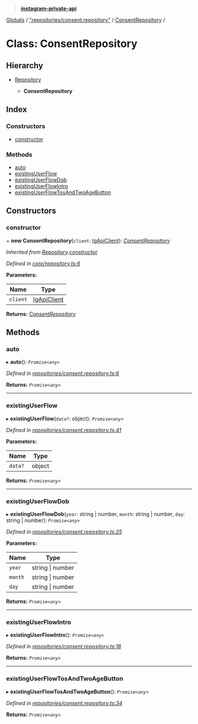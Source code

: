 > **[instagram-private-api](../README.md)**

[Globals](../globals.md) / ["repositories/consent.repository"](../modules/_repositories_consent_repository_.md) / [ConsentRepository](_repositories_consent_repository_.consentrepository.md) /

# Class: ConsentRepository

## Hierarchy

* [Repository](_core_repository_.repository.md)

  * **ConsentRepository**

## Index

### Constructors

* [constructor](_repositories_consent_repository_.consentrepository.md#constructor)

### Methods

* [auto](_repositories_consent_repository_.consentrepository.md#auto)
* [existingUserFlow](_repositories_consent_repository_.consentrepository.md#existinguserflow)
* [existingUserFlowDob](_repositories_consent_repository_.consentrepository.md#existinguserflowdob)
* [existingUserFlowIntro](_repositories_consent_repository_.consentrepository.md#existinguserflowintro)
* [existingUserFlowTosAndTwoAgeButton](_repositories_consent_repository_.consentrepository.md#existinguserflowtosandtwoagebutton)

## Constructors

###  constructor

\+ **new ConsentRepository**(`client`: [IgApiClient](_core_client_.igapiclient.md)): *[ConsentRepository](_repositories_consent_repository_.consentrepository.md)*

*Inherited from [Repository](_core_repository_.repository.md).[constructor](_core_repository_.repository.md#constructor)*

*Defined in [core/repository.ts:6](https://github.com/Nerixyz/instagram-private-api/blob/e5037ee/src/core/repository.ts#L6)*

**Parameters:**

Name | Type |
------ | ------ |
`client` | [IgApiClient](_core_client_.igapiclient.md) |

**Returns:** *[ConsentRepository](_repositories_consent_repository_.consentrepository.md)*

## Methods

###  auto

▸ **auto**(): *`Promise<any>`*

*Defined in [repositories/consent.repository.ts:6](https://github.com/Nerixyz/instagram-private-api/blob/e5037ee/src/repositories/consent.repository.ts#L6)*

**Returns:** *`Promise<any>`*

___

###  existingUserFlow

▸ **existingUserFlow**(`data?`: object): *`Promise<any>`*

*Defined in [repositories/consent.repository.ts:41](https://github.com/Nerixyz/instagram-private-api/blob/e5037ee/src/repositories/consent.repository.ts#L41)*

**Parameters:**

Name | Type |
------ | ------ |
`data?` | object |

**Returns:** *`Promise<any>`*

___

###  existingUserFlowDob

▸ **existingUserFlowDob**(`year`: string | number, `month`: string | number, `day`: string | number): *`Promise<any>`*

*Defined in [repositories/consent.repository.ts:25](https://github.com/Nerixyz/instagram-private-api/blob/e5037ee/src/repositories/consent.repository.ts#L25)*

**Parameters:**

Name | Type |
------ | ------ |
`year` | string \| number |
`month` | string \| number |
`day` | string \| number |

**Returns:** *`Promise<any>`*

___

###  existingUserFlowIntro

▸ **existingUserFlowIntro**(): *`Promise<any>`*

*Defined in [repositories/consent.repository.ts:18](https://github.com/Nerixyz/instagram-private-api/blob/e5037ee/src/repositories/consent.repository.ts#L18)*

**Returns:** *`Promise<any>`*

___

###  existingUserFlowTosAndTwoAgeButton

▸ **existingUserFlowTosAndTwoAgeButton**(): *`Promise<any>`*

*Defined in [repositories/consent.repository.ts:34](https://github.com/Nerixyz/instagram-private-api/blob/e5037ee/src/repositories/consent.repository.ts#L34)*

**Returns:** *`Promise<any>`*